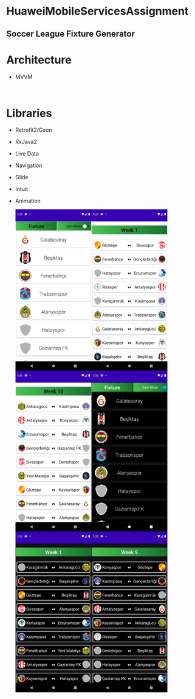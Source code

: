 # HuaweiMobileServicesAssignment

## Soccer League Fixture Generator

# Architecture

- MVVM
<br />

# Libraries

- Retrofit2/Gson
- RxJava2
- Live Data
- Navigation
- Glide
- Intuit
- Animation

    <img align="left"
     src = "imageReadme/ss1.png" width="200">
     <img align="left"
     src = "imageReadme/ss2.png" width="200">
     <br />
     
     <br />
     
     <br />
     
     <br />
     
     <br />
     
     <br />
     
     <br />
     
     <br />
     
     <br />
     
     <br />
     
     <br />
     
     <br />
     
     <br />
     
     <br />
      
     <br />
       
     <br />
     
     <br />
     
     <br />
     <img align="left"
     src = "imageReadme/ss3.png" width="200">
     <img align="left"
     src = "imageReadme/ss4.png" width="200">
     <br />
     
     <br />
     
     <br />
     
     <br />
     
     <br />
     
     <br />
     
     <br />
     
     <br />
     
     <br />
     
     <br />
     
     <br />
     
     <br />
     
     <br />
     
     <br />
     
     <br />
     
     <br />
     
     <br />
     
     <br />
     
     <br />
     <img align="left"
     src = "imageReadme/ss5.png" width="200">
     <img align="left"
     src = "imageReadme/ss6.png" width="200">

